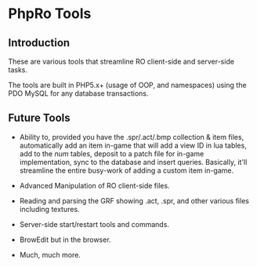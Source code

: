 PhpRo Tools
=======================

Introduction
------------
These are various tools that streamline RO client-side and server-side tasks.

The tools are built in PHP5.x+ (usage of OOP, and namespaces) using the PDO MySQL for any database transactions.

Future Tools
------------
* Ability to, provided you have the .spr/.act/.bmp collection & item files, automatically add an item in-game
  that will add a view ID in lua tables, add to the *num* tables, deposit to a patch file for in-game implementation,
  sync to the database and insert queries. Basically, it'll streamline the entire busy-work of adding a custom
  item in-game.

* Advanced Manipulation of RO client-side files.
* Reading and parsing the GRF showing .act, .spr, and other various files including textures.
* Server-side start/restart tools and commands.
* BrowEdit but in the browser.
* Much, much more.